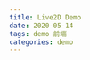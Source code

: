 ```yaml
---
title: Live2D Demo
date: 2020-05-14
tags: demo 前端
categories: demo
---
```


<!-- waifu-tips.js 依赖 JQuery 库 -->
<script src="/assets/live2d/assets/jquery.min.js?v=3.3.1"></script>

<!-- 实现拖动效果，需引入 JQuery UI -->
<script src="/assets/live2d/assets/jquery-ui.min.js?v=1.12.1"></script>

<!-- 使用 aotuload.js 引入看板娘 -->
<script src="/assets/live2d/assets/autoload.js?v=1.4.2"></script>
